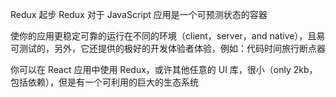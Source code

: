 Redux 起步
Redux 对于 JavaScript 应用是一个可预测状态的容器

使你的应用更稳定可靠的运行在不同的环境（client，server，and native），且易可测试的，另外，它还提供的极好的开发体验者体验，例如：代码时间旅行断点器

你可以在 React 应用中使用 Redux，或许其他任意的 UI 库，很小（only 2kb，包括依赖），但是有一个可利用的巨大的生态系统